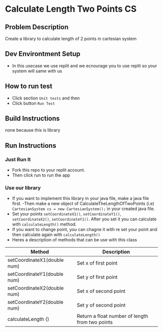 # Calculate Length Two Points CS

## Problem Description
Create a library to calculate length of 2 points in cartesian system

## Dev Environtment Setup
- In this usecase we use replit and we ecnourage you to use replit so your system will same with us

## How to run test
- Click section `Unit tests` and then
- Click button `Run Test`

## Build Instructions
none because this is library

## Run Instructions
### Just Run It
- Fork this repo to your replit account. 
- Then click run to run the app
### Use our library
- If you want to implement this library in your java file, make a java file first.
-Then make a new object of CalculateTheLengthOfTwoPoints (i.e) `CartesianSystem cs = new CartesianSystem();` in your created java file.
- Set your points `setCoordinateX1()`,  `setCoordinateY1()`,  `setCoordinateX2()`,  `setCoordinateY1()`. After you set it you can calculate with `calculateLength()` method. 
- If you want to change point, you can chagne it with re set your point and then calculate again with `calculateLength()`
- Heres a description of methods that can be use with this class

| Method  |  Description |
| ------------- | ------------- |
| setCoordinateX1(double num)  | Set x of first point |
| setCoordinateY1(double num)  | Set y of first point |
| setCoordinateX2(double num)  | Set x of second point |
| setCoordinateY2(double num)  | Set y of second point |
| calculateLength () | Return a float number of length from two points |

